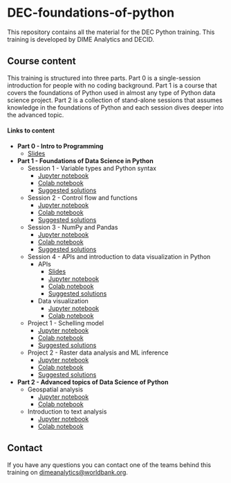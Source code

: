 # DEC-foundations-of-python

This repository contains all the material for the DEC Python training.
This training is developed by DIME Analytics and DECID.

## Course content

This training is structured into three parts.
Part 0 is a single-session introduction for people with no coding background.
Part 1 is a course that covers the foundations of Python
used in almost any type of Python data science project.
Part 2 is a collection of stand-alone sessions that
assumes knowledge in the foundations of Python
and each session dives deeper into the advanced topic.

#### Links to content
* **Part 0 - Intro to Programming**
  * [Slides](https://github.com/worldbank/dec-python-course/blob/main/0-intro-to-programming/0-intro-to-programming.pdf)
* **Part 1 - Foundations of Data Science in Python**
    * Session 1 - Variable types and Python syntax
        * [Jupyter notebook](https://github.com/worldbank/dec-python-course/blob/main/1-foundations/1-types-and-syntax/foundations-s1.ipynb)
        * [Colab notebook](https://colab.research.google.com/github/worldbank/dec-python-course/blob/main/1-foundations/1-types-and-syntax/foundations-s1.ipynb)
        * [Suggested solutions](https://github.com/worldbank/dec-python-course/blob/main/1-foundations/1-types-and-syntax/solutions-s1.ipynb)
    * Session 2 - Control flow and functions
        * [Jupyter notebook](https://github.com/worldbank/dec-python-course/blob/main/1-foundations/2-control-flows-and-functions/foundations-s2.ipynb)
        * [Colab notebook](https://colab.research.google.com/github/worldbank/dec-python-course/blob/main/1-foundations/2-control-flows-and-functions/foundations-s2.ipynb)
        * [Suggested solutions](https://github.com/worldbank/dec-python-course/blob/main/1-foundations/2-control-flows-and-functions/solutions-s2.ipynb)
    * Session 3 - NumPy and Pandas
        * [Jupyter notebook](https://github.com/worldbank/dec-python-course/blob/main/1-foundations/3-numpy-and-pandas/foundations-s3.ipynb)
        * [Colab notebook](https://colab.research.google.com/github/worldbank/dec-python-course/blob/main/1-foundations/3-numpy-and-pandas/foundations-s3.ipynb)
        * [Suggested solutions](https://github.com/worldbank/dec-python-course/blob/main/1-foundations/3-numpy-and-pandas/solutions-s3.ipynb)
    * Session 4 - APIs and introduction to data visualization in Python
        * APIs
            * [Slides](https://github.com/worldbank/dec-python-course/blob/main/1-foundations/4-api-and-dataviz/Introduction%20to%20APIs.pdf)
            * [Jupyter notebook](https://github.com/worldbank/dec-python-course/blob/main/1-foundations/4-api-and-dataviz/foundations-s4-api.ipynb)
            * [Colab notebook](https://colab.research.google.com/github/worldbank/dec-python-course/blob/main/1-foundations/4-api-and-dataviz/foundations-s4-api.ipynb)
            * [Suggested solutions](https://github.com/worldbank/dec-python-course/blob/main/1-foundations/4-api-and-dataviz/foundations-s4-api-solutions.ipynb)
        * Data visualization
            * [Jupyter notebook](https://github.com/worldbank/dec-python-course/blob/main/1-foundations/4-api-and-dataviz/foundations-s4-dataviz.ipynb)
            * [Colab notebook](https://colab.research.google.com/github/worldbank/dec-python-course/blob/main/1-foundations/4-api-and-dataviz/foundations-s4-dataviz.ipynb)   
    * Project 1 - Schelling model
        * [Jupyter notebook](https://github.com/worldbank/dec-python-course/blob/main/1-foundations/project-1-schelling-model/project-1-schelling-model-of-segregation.ipynb)
        * [Colab notebook](https://colab.research.google.com/github/worldbank/dec-python-course/blob/main/1-foundations/project-1-schelling-model/project-1-schelling-model-of-segregation.ipynb)
        * [Suggested solutions](https://github.com/worldbank/dec-python-course/blob/main/1-foundations/project-1-schelling-model/project1-solutions.ipynb)
    * Project 2 - Raster data analysis and ML inference
        * [Jupyter notebook](https://github.com/worldbank/dec-python-course/blob/main/1-foundations/project-2-rasters_and_functions/Project%202.ipynb)
        * [Colab notebook](https://colab.research.google.com/github/worldbank/dec-python-course/blob/main/1-foundations/project-2-rasters_and_functions/Project%202.ipynb)
        * [Suggested solutions](https://github.com/worldbank/dec-python-course/blob/main/1-foundations/project-2-rasters_and_functions/Project%202_Solutions.ipynb)
* **Part 2 - Advanced topics of Data Science of Python**
    * Geospatial analysis
        * [Jupyter notebook](https://github.com/worldbank/dec-python-course/blob/main/2-advanced-topics/geospatial-analysis/geospatial-analysis.ipynb)
        * [Colab notebook](https://colab.research.google.com/github/worldbank/dec-python-course/blob/main/2-advanced-topics/geospatial-analysis/geospatial-analysis.ipynb)
    * Introduction to text analysis
        * [Jupyter notebook](https://github.com/worldbank/dec-python-course/blob/main/2-advanced-topics/text-analysis/intro-text-analysis.ipynb)
        * [Colab notebook](https://colab.research.google.com/github/worldbank/dec-python-course/blob/main/2-advanced-topics/text-analysis/intro-text-analysis.ipynb)

## Contact

If you have any questions you can contact one of the teams behind this training
on dimeanalytics@worldbank.org.
